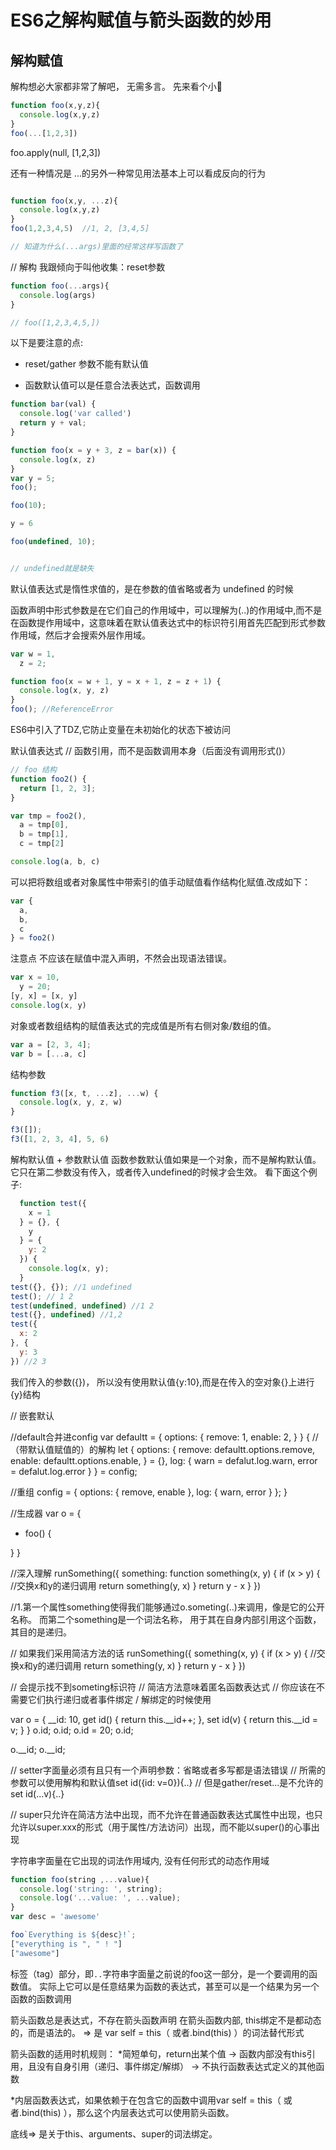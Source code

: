 # ES6之解构赋值与箭头函数的妙用

## 解构赋值

  解构想必大家都非常了解吧， 无需多言。
  先来看个小🌰

```js
function foo(x,y,z){
  console.log(x,y,z)
}
foo(...[1,2,3])

```

foo.apply(null, [1,2,3])

还有一种情况是 ...的另外一种常见用法基本上可以看成反向的行为

```js

function foo(x,y, ...z){
  console.log(x,y,z)
}
foo(1,2,3,4,5)  //1, 2, [3,4,5]

// 知道为什么(...args)里面的经常这样写函数了
```

// 解构 我跟倾向于叫他收集：reset参数

```js
function foo(...args){
  console.log(args)
}

// foo([1,2,3,4,5,])
```

以下是要注意的点:

* reset/gather 参数不能有默认值

* 函数默认值可以是任意合法表达式，函数调用


```js
function bar(val) {
  console.log('var called')
  return y + val;
}

function foo(x = y + 3, z = bar(x)) {
  console.log(x, z)
}
var y = 5;
foo();

foo(10);

y = 6

foo(undefined, 10);


// undefined就是缺失

```

默认值表达式是惰性求值的，是在参数的值省略或者为 undefined 的时候

函数声明中形式参数是在它们自己的作用域中，可以理解为(..)的作用域中,而不是在函数提作用域中，这意味着在默认值表达式中的标识符引用首先匹配到形式参数作用域，然后才会搜索外层作用域。

```js
var w = 1,
  z = 2;

function foo(x = w + 1, y = x + 1, z = z + 1) {
  console.log(x, y, z)
}
foo(); //ReferenceError

```

ES6中引入了TDZ,它防止变量在未初始化的状态下被访问

默认值表达式
// 函数引用，而不是函数调用本身（后面没有调用形式()）

```js
// foo 结构
function foo2() {
  return [1, 2, 3];
}

var tmp = foo2(),
  a = tmp[0],
  b = tmp[1],
  c = tmp[2]

console.log(a, b, c)
```

可以把将数组或者对象属性中带索引的值手动赋值看作结构化赋值.改成如下：

```js
var {
  a,
  b,
  c
} = foo2()
```

注意点 不应该在赋值中混入声明，不然会出现语法错误。

```js
var x = 10,
  y = 20;
[y, x] = [x, y]
console.log(x, y)
```

对象或者数组结构的赋值表达式的完成值是所有右侧对象/数组的值。

```js
var a = [2, 3, 4];
var b = [...a, c]
```

结构参数

```js
function f3([x, t, ...z], ...w) {
  console.log(x, y, z, w)
}

f3([]);
f3([1, 2, 3, 4], 5, 6)
```

解构默认值 + 参数默认值
函数参数默认值如果是一个对象，而不是解构默认值。 它只在第二参数没有传入，或者传入undefined的时候才会生效。
看下面这个例子:

```js
  function test({
    x = 1
  } = {}, {
    y
  } = {
    y: 2
  }) {
    console.log(x, y);
  }
test({}, {}); //1 undefined
test(); // 1 2
test(undefined, undefined) //1 2
test({}, undefined) //1,2
test({
  x: 2
}, {
  y: 3
}) //2 3
```

我们传入的参数({})， 所以没有使用默认值{y:10},而是在传入的空对象{}上进行{y}结构

// 嵌套默认

//default合并进config
var defaultt = {
  options: {
    remove: 1,
    enable: 2,
  }
} 
{
  //（带默认值赋值的）的解构
  let {
    options: {
      remove: defaultt.options.remove,
      enable: defaultt.options.enable,
    } = {},
    log: {
      warn = defalut.log.warn,
      error = defalut.log.error
    }
  } = config;

  //重组
  config = {
    options: {
      remove,
      enable
    },
    log: {
      warn,
      error
    }
  };
}

//生成器
var o = {
  * foo() {

  }
}

//深入理解
runSomething({
  something: function something(x, y) {
    if (x > y) {
      //交换x和y的递归调用
      return something(y, x)
    }
    return y - x
  }
})

//1.第一个属性something使得我们能够通过o.someting(..)来调用，像是它的公开名称。 而第二个something是一个词法名称， 用于其在自身内部引用这个函数， 其目的是递归。

// 如果我们采用简洁方法的话
runSomething({
  something(x, y) {
    if (x > y) {
      //交换x和y的递归调用
      return something(y, x)
    }
    return y - x
  }
})

// 会提示找不到someting标识符
// 简洁方法意味着匿名函数表达式
// 你应该在不需要它们执行递归或者事件绑定 / 解绑定的时候使用

var o = {
  __id: 10,
  get id() {
    return this.__id++;
  },
  set id(v) {
    return this.__id = v;
  }
}
o.id;
o.id;
o.id = 20;
o.id;

o.__id;
o.__id;

// setter字面量必须有且只有一个声明参数：省略或者多写都是语法错误
// 所需的参数可以使用解构和默认值set id({id: v=0}){..}
// 但是gather/reset...是不允许的set id(...v){..}


// super只允许在简洁方法中出现，而不允许在普通函数表达式属性中出现，也只允许以super.xxx的形式（用于属性/方法访问）出现，而不能以super()的心事出现

字符串字面量在它出现的词法作用域内, 没有任何形式的动态作用域

```js
function foo(string ,...value){
  console.log('string: ', string);
  console.log('...value: ', ...value);
}
var desc = 'awesome'

foo`Everything is ${desc}!`;
["everything is ", " ! "]
["awesome"]
```

 标签（tag）部分，即`..`字符串字面量之前说的foo这一部分，是一个要调用的函数值。
 实际上它可以是任意结果为函数的表达式，甚至可以是一个结果为另一个函数的函数调用

 箭头函数总是表达式，不存在箭头函数声明
  在箭头函数内部, this绑定不是都动态的，而是语法的。
 => 是 var self = this（ 或者.bind(this) ）的词法替代形式


 箭头函数的适用时机规则：
   *简短单句，return出某个值 -> 函数内部没有this引用，且没有自身引用（递归、事件绑定/解绑） -> 不执行函数表达式定义的其他函数

  *内层函数表达式，如果依赖于在包含它的函数中调用var self = this（ 或者.bind(this) ），那么这个内层表达式可以使用箭头函数。

   底线=>  是关于this、arguments、super的词法绑定。
